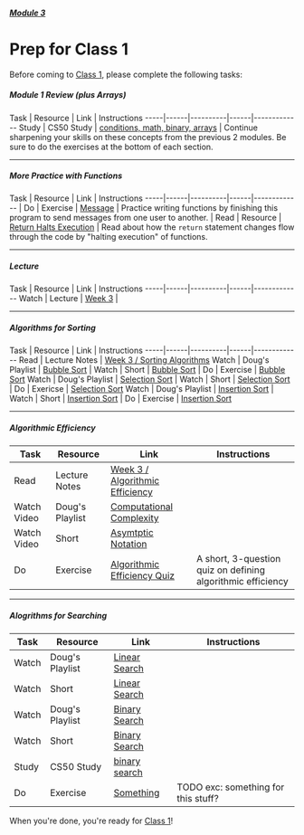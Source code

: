 ##### [Module 3](../..)

# Prep for Class 1

Before coming to [Class 1](../class1), please complete the following tasks:

##### Module 1 Review (plus Arrays)
Task | Resource | Link | Instructions
-----|------|----------|------|-------------
Study | CS50 Study | [conditions, math, binary, arrays](https://study.cs50.net/loops?toc=conditions,math,binary,arrays) | Continue sharpening your skills on these concepts from the previous 2 modules. Be sure to do the exercises at the bottom of each section.

***

##### More Practice with Functions
Task | Resource | Link | Instructions
-----|------|----------|------|-------------
| Do | Exercise | [Message](../exercises/message) | Practice writing functions by finishing this program to send messages from one user to another.
| Read | Resource | [Return Halts Execution](../resources/return-halts-execution) | Read about how the `return` statement changes flow through the code by "halting execution" of functions.

***

##### Lecture
Task | Resource | Link | Instructions
-----|------|----------|------|-------------
Watch | Lecture | [Week 3](https://www.youtube.com/watch?v=IEOO5UToo6A) | 

***

##### Algorithms for Sorting
Task | Resource | Link | Instructions
-----|------|----------|------|-------------
Read | Lecture Notes | [Week 3 / Sorting Algorithms](http://cdn.cs50.net/2015/fall/lectures/3/m/notes3m/notes3m.html#sorting_algorithms)
Watch | Doug's Playlist | [Bubble Sort](https://www.youtube.com/watch?v=Ui97-_n5xjo&list=PLhQjrBD2T382Bh-sc1w74c4V6_G2byC-T&index=4) |
Watch | Short | [Bubble Sort](https://www.youtube.com/watch?v=8Kp-8OGwphY&index=3&list=PLhQjrBD2T3814twtDT9AHu1fnzHB0yAiE) |
Do | Exercise | [Bubble Sort](../exercises/bubble-sort)
Watch | Doug's Playlist | [Selection Sort](https://www.youtube.com/watch?v=lx9G71uLXIg&list=PLhQjrBD2T382Bh-sc1w74c4V6_G2byC-T&index=3) |
Watch | Short | [Selection Sort](https://www.youtube.com/watch?v=f8hXR_Hvybo&index=7&list=PLhQjrBD2T3814twtDT9AHu1fnzHB0yAiE) |
Do | Exericse | [Selection Sort](../exercises/selection-sort)
Watch | Doug's Playlist | [Insertion Sort](https://www.youtube.com/watch?v=TwGb6ohsvUU&list=PLhQjrBD2T382Bh-sc1w74c4V6_G2byC-T&index=5) |
Watch | Short | [Insertion Sort](https://www.youtube.com/watch?v=DFG-XuyPYUQ&index=4&list=PLhQjrBD2T3814twtDT9AHu1fnzHB0yAiE) |
Do | Exercise | [Insertion Sort](../exercises/insertion-sort)

***

##### Algorithmic Efficiency
Task | Resource | Link | Instructions
-----|------|------|-------------
Read | Lecture Notes | [Week 3 / Algorithmic Efficiency](http://cdn.cs50.net/2015/fall/lectures/3/m/notes3m/notes3m.html#algorithmic_efficiency)
Watch Video | Doug's Playlist | [Computational Complexity](https://www.youtube.com/watch?v=IM9sHGlYV5A&list=PLhQjrBD2T382Bh-sc1w74c4V6_G2byC-T&index=2)
Watch Video | Short | [Asymtptic Notation](http://cs50.tv/2012/fall/shorts/asymptotic_notation/asymptotic_notation-720p.mp4)
Do | Exercise | [Algorithmic Efficiency Quiz](../exercises/algorithmic-efficiency) | A short, 3-question quiz on defining algorithmic efficiency

***

##### Alogrithms for Searching
Task | Resource | Link | Instructions
-----|----------|------|-------------
Watch | Doug's Playlist | [Linear Search](https://www.youtube.com/watch?v=vZWfKBdSgXI&index=7&list=PLhQjrBD2T382Bh-sc1w74c4V6_G2byC-T)
Watch | Short | [Linear Search](https://www.youtube.com/watch?v=CX2CYIJLwfg&list=PLhQjrBD2T3814twtDT9AHu1fnzHB0yAiE&index=5)
Watch | Doug's Playlist | [Binary Search](https://www.youtube.com/watch?v=5xlIPT1FRcA&index=8&list=PLhQjrBD2T382Bh-sc1w74c4V6_G2byC-T)
Watch | Short | [Binary Search](https://www.youtube.com/watch?v=D5SrAga1pno&index=2&list=PLhQjrBD2T3814twtDT9AHu1fnzHB0yAiE)
Study | CS50 Study | [binary search](https://study.cs50.net/binary_search?toc=binary_search)
Do | Exercise | [Something](TODO) | TODO exc: something for this stuff?

When you're done, you're ready for [Class 1](../class1)!
